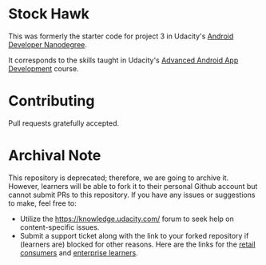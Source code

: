 # Stock Hawk

This was formerly the starter code for project 3 in Udacity's [Android Developer Nanodegree](https://www.udacity.com/course/android-developer-nanodegree-by-google--nd801).

It corresponds to the skills taught in Udacity's [Advanced Android App Development](https://www.udacity.com/course/advanced-android-app-development--ud855) course.

# Contributing

Pull requests gratefully accepted.

 # Archival Note 
 This repository is deprecated; therefore, we are going to archive it. However, learners will be able to fork it to their personal Github account but cannot submit PRs to this repository. If you have any issues or suggestions to make, feel free to: 
- Utilize the https://knowledge.udacity.com/ forum to seek help on content-specific issues. 
- Submit a support ticket along with the link to your forked repository if (learners are) blocked for other reasons. Here are the links for the [retail consumers](https://udacity.zendesk.com/hc/en-us/requests/new) and [enterprise learners](https://udacityenterprise.zendesk.com/hc/en-us/requests/new?ticket_form_id=360000279131).